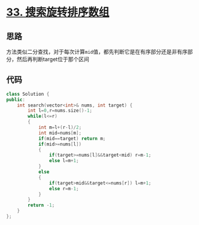 # [33. 搜索旋转排序数组](https://leetcode-cn.com/problems/search-in-rotated-sorted-array/)

## 思路
方法类似二分查找，对于每次计算`mid`值，都先判断它是在有序部分还是非有序部分，然后再判断target位于那个区间



## 代码
```cpp
class Solution {
public:
    int search(vector<int>& nums, int target) {
        int l=0,r=nums.size()-1;
        while(l<=r)
        {
            int m=l+(r-l)/2;
            int mid=nums[m];
            if(mid==target) return m;
            if(mid>=nums[l])
            {
                if(target>=nums[l]&&target<mid) r=m-1;
                else l=m+1;
            }
            else
            {
                if(target>mid&&target<=nums[r]) l=m+1;
                else r=m-1;
            }
        }
        return -1;
    }
};
```